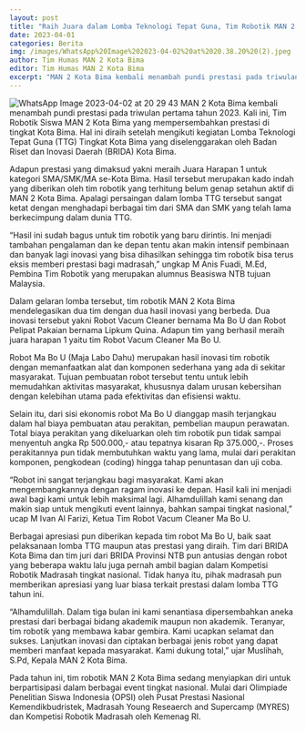 ```yaml
---
layout: post
title: "Raih Juara dalam Lomba Teknologi Tepat Guna, Tim Robotik MAN 2 Kota Bima Makin Siap Go Nasional!"
date: 2023-04-01
categories: Berita
img: /images/WhatsApp%20Image%202023-04-02%20at%2020.38.20%20(2).jpeg
author: Tim Humas MAN 2 Kota Bima
editor: Tim Humas MAN 2 Kota Bima
excerpt: "MAN 2 Kota Bima kembali menambah pundi prestasi pada triwulan pertama tahun 2023. Kali ini, Tim Robotik Siswa MAN 2 Kota Bima yang mempersembahkan prestasi di tingkat Kota Bima."
---
```


![WhatsApp Image 2023-04-02 at 20 29 43](https://user-images.githubusercontent.com/124013543/229354092-c8056897-2747-4de4-bcae-76415887bdec.jpeg)
MAN 2 Kota Bima kembali menambah pundi prestasi pada triwulan pertama tahun 2023. Kali ini, Tim Robotik Siswa MAN 2 Kota Bima yang mempersembahkan prestasi di tingkat Kota Bima. Hal ini diraih setelah mengikuti kegiatan Lomba Teknologi Tepat Guna (TTG) Tingkat Kota Bima yang diselenggarakan oleh Badan Riset dan Inovasi Daerah (BRIDA) Kota Bima.


Adapun prestasi yang dimaksud yakni meraih Juara Harapan 1 untuk kategori SMA/SMK/MA se-Kota Bima. Hasil tersebut merupakan kado indah yang diberikan oleh tim robotik yang terhitung belum genap setahun aktif di MAN 2 Kota Bima. Apalagi persaingan dalam lomba TTG tersebut sangat ketat dengan menghadapi berbagai tim dari SMA dan SMK yang telah lama berkecimpung dalam dunia TTG.


“Hasil ini sudah bagus untuk tim robotik yang baru dirintis. Ini menjadi tambahan pengalaman dan ke depan tentu akan makin intensif pembinaan dan banyak lagi inovasi yang bisa dihasilkan sehingga tim robotik bisa terus eksis memberi prestasi bagi madrasah,” ungkap M Anis Fuadi, M.Ed, Pembina Tim Robotik yang merupakan alumnus Beasiswa NTB tujuan Malaysia.


Dalam gelaran lomba tersebut, tim robotik MAN 2 Kota Bima mendelegasikan dua tim dengan dua hasil inovasi yang berbeda. Dua inovasi tersebut yakni Robot Vacum Cleaner bernama Ma Bo U dan Robot Pelipat Pakaian bernama Lipkum Quina. Adapun tim yang berhasil meraih juara harapan 1 yaitu tim Robot Vacum Cleaner Ma Bo U.


Robot Ma Bo U (Maja Labo Dahu) merupakan hasil inovasi tim robotik dengan memanfaatkan alat dan komponen sederhana yang ada di sekitar masyarakat. Tujuan pembuatan robot tersebut tentu untuk lebih memudahkan aktivitas masyarakat, khususnya dalam urusan kebersihan dengan kelebihan utama pada efektivitas dan efisiensi waktu.


Selain itu, dari sisi ekonomis robot Ma Bo U dianggap masih terjangkau dalam hal biaya pembuatan atau perakitan, pembelian maupun perawatan. Total biaya perakitan yang dikeluarkan oleh tim robotik pun tidak sampai menyentuh angka Rp 500.000,- atau tepatnya kisaran Rp 375.000,-. Proses perakitannya pun tidak membutuhkan waktu yang lama, mulai dari perakitan komponen, pengkodean (coding) hingga tahap penuntasan dan uji coba.


“Robot ini sangat terjangkau bagi masyarakat. Kami akan mengembangkannya dengan ragam inovasi ke depan. Hasil kali ini menjadi awal bagi kami untuk lebih maksimal lagi. Alhamdulillah kami senang dan makin siap untuk mengikuti event lainnya, bahkan sampai tingkat nasional,” ucap M Ivan Al Farizi, Ketua Tim Robot Vacum Cleaner Ma Bo U.


Berbagai apresiasi pun diberikan kepada tim robot Ma Bo U, baik saat pelaksanaan lomba TTG maupun atas prestasi yang diraih. Tim dari BRIDA Kota Bima dan tim juri dari BRIDA Provinsi NTB pun antusias dengan robot yang beberapa waktu lalu juga pernah ambil bagian dalam Kompetisi Robotik Madrasah tingkat nasional. Tidak hanya itu, pihak madrasah pun memberikan apresiasi yang luar biasa terkait prestasi dalam lomba TTG tahun ini.


“Alhamdulillah. Dalam tiga bulan ini kami senantiasa dipersembahkan aneka prestasi dari berbagai bidang akademik maupun non akademik. Teranyar, tim robotik yang membawa kabar gembira. Kami ucapkan selamat dan sukses. Lanjutkan inovasi dan ciptakan berbagai jenis robot yang dapat memberi manfaat kepada masyarakat. Kami dukung total,” ujar Muslihah, S.Pd, Kepala MAN 2 Kota Bima.


Pada tahun ini, tim robotik MAN 2 Kota Bima sedang menyiapkan diri untuk berpartisipasi dalam berbagai event tingkat nasional. Mulai dari Olimpiade Penelitian Siswa Indonesia (OPSI) oleh Pusat Prestasi Nasional Kemendikbudristek, Madrasah Young Reseaerch and Supercamp (MYRES) dan Kompetisi Robotik Madrasah oleh Kemenag RI.
